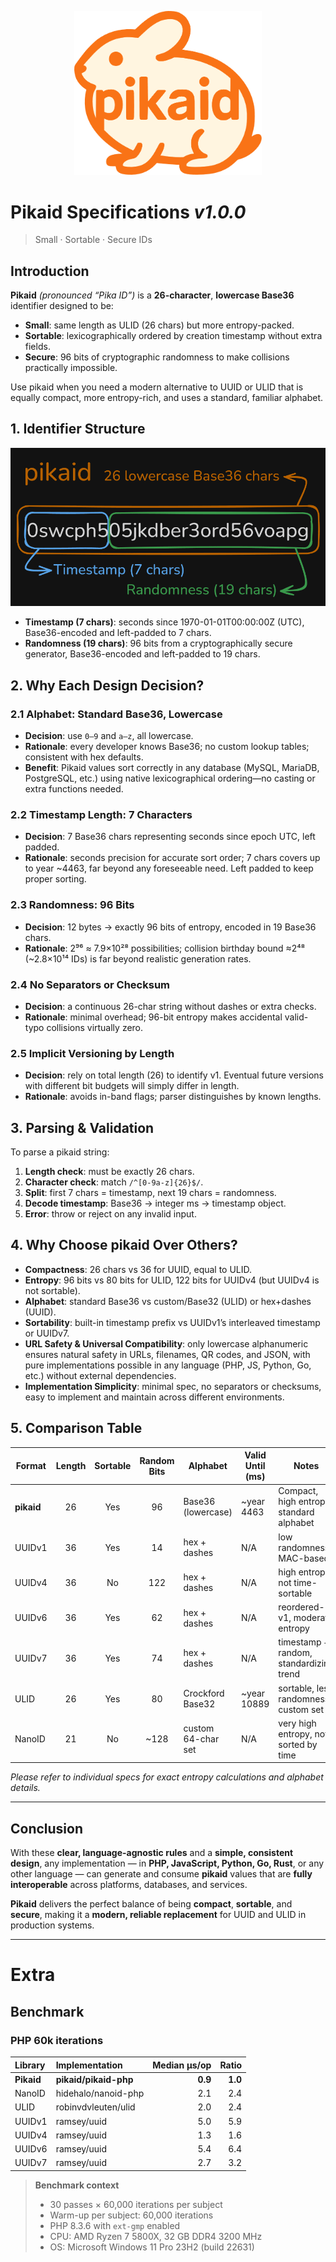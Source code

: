 <p align="center">
  <img src="logo.png" alt="pikaid logo" width="300" />
</p>

# Pikaid Specifications *v1.0.0*

> Small · Sortable · Secure IDs
> 
## Introduction

**Pikaid** *(pronounced “Pika ID”)* is a **26-character**, **lowercase Base36** identifier designed to be:

* **Small**: same length as ULID (26 chars) but more entropy-packed.
* **Sortable**: lexicographically ordered by creation timestamp without extra fields.
* **Secure**: 96 bits of cryptographic randomness to make collisions practically impossible.

Use pikaid when you need a modern alternative to UUID or ULID that is equally compact, more entropy-rich, and uses a standard, familiar alphabet.

## 1. Identifier Structure

![pikaid structure](structure.png)

* **Timestamp (7 chars)**: seconds since 1970-01-01T00:00:00Z (UTC), Base36-encoded and left-padded to 7 chars.
* **Randomness (19 chars)**: 96 bits from a cryptographically secure generator, Base36-encoded and left-padded to 19 chars.

## 2. Why Each Design Decision?

### 2.1 Alphabet: Standard Base36, Lowercase

* **Decision**: use `0–9` and `a–z`, all lowercase.
* **Rationale**: every developer knows Base36; no custom lookup tables; consistent with hex defaults.
* **Benefit**: Pikaid values sort correctly in any database (MySQL, MariaDB, PostgreSQL, etc.) using native lexicographical ordering—no casting or extra functions needed.

### 2.2 Timestamp Length: 7 Characters

* **Decision**: 7 Base36 chars representing seconds since epoch UTC, left padded.
* **Rationale**: seconds precision for accurate sort order; 7 chars covers up to year \~4463, far beyond any foreseeable need. Left padded to keep proper sorting.

### 2.3 Randomness: 96 Bits

* **Decision**: 12 bytes → exactly 96 bits of entropy, encoded in 19 Base36 chars.
* **Rationale**: 2⁹⁶ ≈ 7.9×10²⁸ possibilities; collision birthday bound ≈2⁴⁸ (\~2.8×10¹⁴ IDs) is far beyond realistic generation rates.

### 2.4 No Separators or Checksum

* **Decision**: a continuous 26-char string without dashes or extra checks.
* **Rationale**: minimal overhead; 96-bit entropy makes accidental valid-typo collisions virtually zero.

### 2.5 Implicit Versioning by Length

* **Decision**: rely on total length (26) to identify v1. Eventual future versions with different bit budgets will simply differ in length.
* **Rationale**: avoids in-band flags; parser distinguishes by known lengths.

## 3. Parsing & Validation

To parse a pikaid string:

1. **Length check**: must be exactly 26 chars.
2. **Character check**: match `/^[0-9a-z]{26}$/`.
3. **Split**: first 7 chars = timestamp, next 19 chars = randomness.
4. **Decode timestamp**: Base36 → integer ms → timestamp object.
5. **Error**: throw or reject on any invalid input.

## 4. Why Choose pikaid Over Others?

* **Compactness**: 26 chars vs 36 for UUID, equal to ULID.
* **Entropy**: 96 bits vs 80 bits for ULID, 122 bits for UUIDv4 (but UUIDv4 is not sortable).
* **Alphabet**: standard Base36 vs custom/Base32 (ULID) or hex+dashes (UUID).
* **Sortability**: built-in timestamp prefix vs UUIDv1’s interleaved timestamp or UUIDv7.
* **URL Safety & Universal Compatibility**: only lowercase alphanumeric ensures natural safety in URLs, filenames, QR codes, and JSON, with pure implementations possible in any language (PHP, JS, Python, Go, etc.) without external dependencies.
* **Implementation Simplicity**: minimal spec, no separators or checksums, easy to implement and maintain across different environments.

## 5. Comparison Table


| Format     | Length | Sortable | Random Bits | Alphabet           | Valid Until (ms) | Notes                                    |
| ---------- | :----: | :------: | :---------: | ------------------ | ---------------- | ---------------------------------------- |
| **pikaid** |   26   |   Yes    |     96      | Base36 (lowercase) | \~year 4463      | Compact, high entropy, standard alphabet |
| UUIDv1     |   36   |   Yes    |     14      | hex + dashes       | N/A              | low randomness, MAC-based                |
| UUIDv4     |   36   |    No    |     122     | hex + dashes       | N/A              | high entropy, not time-sortable          |
| UUIDv6     |   36   |   Yes    |     62      | hex + dashes       | N/A              | reordered-v1, moderate entropy           |
| UUIDv7     |   36   |   Yes    |     74      | hex + dashes       | N/A              | timestamp + random, standardizing trend  |
| ULID       |   26   |   Yes    |     80      | Crockford Base32   | \~year 10889     | sortable, less randomness, custom set    |
| NanoID     |   21   |    No    |    \~128    | custom 64-char set | N/A              | very high entropy, not sorted by time    |

*Please refer to individual specs for exact entropy calculations and alphabet details.*

---

## **Conclusion**

With these **clear, language-agnostic rules** and a **simple, consistent design**, any implementation — in **PHP, JavaScript, Python, Go, Rust**, or any other language — can generate and consume **pikaid** values that are **fully interoperable** across platforms, databases, and services.

**Pikaid** delivers the perfect balance of being **compact**, **sortable**, and **secure**, making it a **modern, reliable replacement** for UUID and ULID in production systems.

---

# Extra

## Benchmark

### PHP 60k iterations

| Library    | Implementation        | Median µs/op | Ratio |
| :--------- | :-------------------- | -----------: | -----: |
| **Pikaid** | **pikaid/pikaid-php** | **0.9**      | **1.0** |
| NanoID     | hidehalo/nanoid-php   | 2.1          | 2.4     |
| ULID       | robinvdvleuten/ulid   | 2.0          | 2.4     |
| UUIDv1     | ramsey/uuid           | 5.0          | 5.9     |
| UUIDv4     | ramsey/uuid           | 1.3          | 1.6     |
| UUIDv6     | ramsey/uuid           | 5.4          | 6.4     |
| UUIDv7     | ramsey/uuid           | 2.7          | 3.2     |
> **Benchmark context**  
> - 30 passes × 60,000 iterations per subject  
> - Warm-up per subject: 60,000 iterations  
> - PHP 8.3.6 with `ext-gmp` enabled  
> - CPU: AMD Ryzen 7 5800X, 32 GB DDR4 3200 MHz  
> - OS: Microsoft Windows 11 Pro 23H2 (build 22631)
